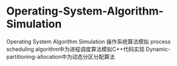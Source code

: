 # Operating-System-Algorithm-Simulation
Operating System Algorithm Simulation
操作系统算法模拟
process scheduling algorithm中为进程调度算法模拟C++代码实现
Dynamic-partitioning-allocation中为动态分区分配算法
